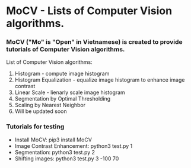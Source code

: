 # MoCV - Lists of Computer Vision algorithms.

### MoCV ("Mo" is "Open" in Vietnamese) is created to provide tutorials of Computer Vision algorithms.

List of Computer Vision algorithms:
1. Histogram - compute image histogram
2. Histogram Equalization - equalize image histogram to enhance image contrast
3. Linear Scale - lienarly scale image histogram
4. Segmentation by Optimal Thresholding
6. Scaling by Nearest Neighbor
7. Will be updated soon

### Tutorials for testing
- Install MoCV: pip3 install MoCV
- Image Contrast Enhancement: python3 test.py 1
- Segmentation: python3 test.py 2
- Shifting images: python3 test.py 3 -100 70 
